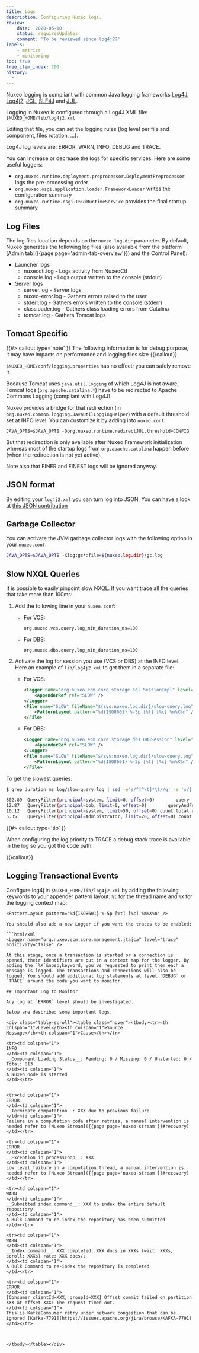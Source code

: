```yaml
---
title: Logs
description: Configuring Nuxeo logs.
review:
    date: '2020-06-10'
    status: requiresUpdates
    comment: 'To be reviewed since log4j2?'
labels:
    - metrics
    - monitoring
toc: true
tree_item_index: 200
history:
  -
---
```

Nuxeo logging is compliant with common Java logging frameworks [Log4J](https://logging.apache.org/log4j/1.2/), [Log4j2](https://logging.apache.org/log4j/2.x/),
[JCL](https://commons.apache.org/proper/commons-logging/), [SLF4J](http://www.slf4j.org/) and [JUL](http://download.oracle.com/javase/6/docs/technotes/guides/logging/index.html).

Logging in Nuxeo is configured through a Log4J XML file: `$NUXEO_HOME/lib/log4j2.xml`

Editing that file, you can set the logging rules (log level per file and component, files rotation, ...).

Log4J log levels are: ERROR, WARN, INFO, DEBUG and TRACE.

You can increase or decrease the logs for specific services. Here are some useful loggers:

- `org.nuxeo.runtime.deployment.preprocessor.DeploymentPreprocessor` logs the pre-processing order
- `org.nuxeo.osgi.application.loader.FrameworkLoader` writes the configuration summary
- `org.nuxeo.runtime.osgi.OSGiRuntimeService` provides the final startup summary


## Log Files

The log files location depends on the `nuxeo.log.dir` parameter. By default, Nuxeo generates the following log files (also available from the platform [Admin tab]({{page page='admin-tab-overview'}}) and the Control Panel):

- Launcher logs
  - nuxeoctl.log - Logs activity from NuxeoCtl
  - console.log - Logs output written to the console (stdout)
- Server logs
  - server.log - Server logs
  - nuxeo-error.log - Gathers errors raised to the user
  - stderr.log - Gathers errors written to the console (stderr)
  - classloader.log - Gathers class loading errors from Catalina
  - tomcat.log - Gathers Tomcat logs

## Tomcat Specific

{{#> callout type='note' }}
The following information is for debug purpose, it may have impacts on performance and logging files size
{{/callout}}

`$NUXEO_HOME/conf/logging.properties` has no effect; you can safely remove it.

Because Tomcat uses `java.util.logging` of which Log4J is not aware, Tomcat logs (`org.apache.catalina.*`) have to be redirected to Apache Commons Logging (compliant with Log4J).

Nuxeo provides a bridge for that redirection (in `org.nuxeo.common.logging.JavaUtilLoggingHelper`) with a default threshold set at INFO level. You can customize it by adding into `nuxeo.conf`:

```
JAVA_OPTS=$JAVA_OPTS -Dorg.nuxeo.runtime.redirectJUL.threshold=CONFIG
```

But that redirection is only available after Nuxeo Framework initialization whereas most of the startup logs from `org.apache.catalina` happen before (when the redirection is not yet active).

Note also that FINER and FINEST logs will be ignored anyway.

## JSON format

By editing your `log4j2.xml` you can turn log into JSON,
You can have a look at [this JSON contribution](https://github.com/nuxeo/nuxeo/blob/master/server/nuxeo-nxr-server/src/main/resources/templates/docker-json/lib/log4j2.xml)

## Garbage Collector

You can activate the JVM garbage collector logs with the following option in your `nuxeo.conf`:

```bash
JAVA_OPTS=$JAVA_OPTS -Xlog:gc*:file=${nuxeo.log.dir}/gc.log
```

## Slow NXQL Queries

It is possible to easily pinpoint slow NXQL. If you want trace all the queries that take more than 100ms:

1.  Add the following line in your `nuxeo.conf`:

    *   For VCS:

        ```
        org.nuxeo.vcs.query.log_min_duration_ms=100

        ```

    *   For DBS:

        ```
        org.nuxeo.dbs.query.log_min_duration_ms=100

        ```

2.  Activate the log for session you use (VCS or DBS)&nbsp;at the INFO level.
    Here an example of `lib/log4j2.xml` to get them in a separate file:

    *   For VCS:

        ```xml
        <Logger name="org.nuxeo.ecm.core.storage.sql.SessionImpl" level="info" additivity="false">
            <AppenderRef ref="SLOW" />
        </Logger>
        <File name="SLOW" fileName="${sys:nuxeo.log.dir}/slow-query.log" append="false">
            <PatternLayout pattern="%d{ISO8601} %-5p [%t] [%c] %m%X%n" />
        </File>
        ```

    *   For DBS:

        ```xml
        <Logger name="org.nuxeo.ecm.core.storage.dbs.DBSSession" level="info" additivity="false">
            <AppenderRef ref="SLOW" />
        </Logger>
        <File name="SLOW" fileName="${sys:nuxeo.log.dir}/slow-query.log" append="false">
            <PatternLayout pattern="%d{ISO8601} %-5p [%t] [%c] %m%X%n" />
        </File>
        ```

To get the slowest queries:

```bash
$ grep duration_ms log/slow-query.log | sed -e's/^[^\t]*\t//g' -e 's/{.*$//g' |sort -nr | head

802.89  QueryFilter(principal=system, limit=0, offset=0)        query   SELECT * FROM Document WHERE ....
12.87   QueryFilter(principal=bob, limit=0, offset=0)        queryAndFetch   Select DISTINCT ecm:uuid...
10.12   QueryFilter(principal=system, limit=50, offset=0) count total results UNLIMITED query   SELECT * FROM Document WHERE ...
5.35    QueryFilter(principal=Administrator, limit=20, offset=0) count total results up to 20   query   SELECT * FROM ...

```

{{#> callout type='tip' }}

When configuring the log priority to TRACE a debug stack trace is available in the log so you got the code path.

{{/callout}}

## Logging Transactional Events

Configure log4j in `$NUXEO_HOME/lib/log4j2.xml` by adding the following keywords to your appender pattern layout: `%t`&nbsp;for the thread name and `%X`&nbsp;for the logging context map:

```html/xml
<PatternLayout pattern="%d{ISO8601} %-5p [%t] [%c] %m%X%n" />

You should also add a new Logger if you want the traces to be enabled:

```html/xml
<Logger name="org.nuxeo.ecm.core.management.jtajca" level="trace" additivity="false" />

At this stage, once a transaction is started or a connection is opened, their identifiers are put in a context map for the logger. By adding the `%X`&nbsp;keyword, you've requested to print them each a message is logged. The transactions and connections will also be logged. You should add additional log statements at level `DEBUG` or `TRACE` around the code you want to monitor.

## Important Log to Monitor

Any log at `ERROR` level should be investigated.

Below are described some important logs.

<div class="table-scroll"><table class="hover"><tbody><tr><th colspan="1">Level</th><th colspan="1">Source
Message</th><th colspan="1">Cause</th></tr>

<tr><td colspan="1">
INFO
</td><td colspan="1">
__Component Loading Status__: Pending: 0 / Missing: 0 / Unstarted: 0 / Total: 813
</td><td colspan="1">
A Nuxeo node is started
</td></tr>


<tr><td colspan="1">
ERROR
</td><td colspan="1">
__Terminate computation__: XXX due to previous failure
</td><td colspan="1">
Failure in a computation code after retries, a manual intervention is needed refer to [Nuxeo Stream]({{page page='nuxeo-stream'}}#recovery)
</td></tr>

<tr><td colspan="1">
ERROR
</td><td colspan="1">
__Exception in processLoop__: XXX
</td><td colspan="1">
Low level failure in a computation thread, a manual intervention is needed refer to [Nuxeo Stream]({{page page='nuxeo-stream'}}#recovery)
</td></tr>

<tr><td colspan="1">
WARN
</td><td colspan="1">
__Submitted index command__: XXX to index the entire default repository
</td><td colspan="1">
A Bulk Command to re-index the repository has been submitted
</td></tr>

<tr><td colspan="1">
WARN
</td><td colspan="1">
__Index command__: XXX completed: XXX docs in XXXs (wait: XXXs, scroll: XXXs) rate: XXX docs/s
</td><td colspan="1">
A Bulk Command to re-index the repository is completed
</td></tr>

<tr><td colspan="1">
ERROR
</td><td colspan="1">
[Consumer clientId=XXX, groupId=XXX] Offset commit failed on partition XXX at offset XXX: The request timed out.
</td><td colspan="1">
This is KafkaConsumer retry under network congestion that can be ignored [Kafka-7791](https://issues.apache.org/jira/browse/KAFKA-7791)
</td></tr>



</tbody></table></div>
